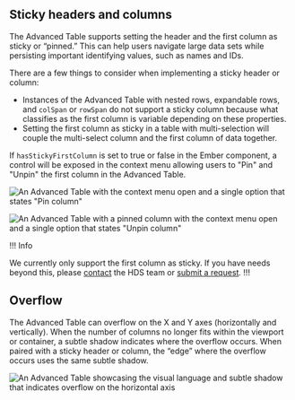 ## Sticky headers and columns

The Advanced Table supports setting the header and the first column as sticky or “pinned.” This can help users navigate large data sets while persisting important identifying values, such as names and IDs.

There are a few things to consider when implementing a sticky header or column:

- Instances of the Advanced Table with nested rows, expandable rows, and `colSpan` or `rowSpan` do not support a sticky column because what classifies as the first column is variable depending on these properties.
- Setting the first column as sticky in a table with multi-selection will couple the multi-select column and the first column of data together.

If `hasStickyFirstColumn` is set to true or false in the Ember component, a control will be exposed in the context menu allowing users to "Pin" and "Unpin" the first column in the Advanced Table.

![An Advanced Table with the context menu open and a single option that states "Pin column"](/assets/components/table/advanced-table/advanced-table-pin-column.png)

![An Advanced Table with a pinned column with the context menu open and a single option that states "Unpin column"](/assets/components/table/advanced-table/advanced-table-unpin-column.png)

!!! Info

We currently only support the first column as sticky. If you have needs beyond this, please [contact](/about/support) the HDS team or [submit a request](https://go.hashi.co/hds-support).
!!!

## Overflow

The Advanced Table can overflow on the X and Y axes (horizontally and vertically). When the number of columns no longer fits within the viewport or container, a subtle shadow indicates where the overflow occurs. When paired with a sticky header or column, the “edge” where the overflow occurs uses the same subtle shadow.

![An Advanced Table showcasing the visual language and subtle shadow that indicates overflow on the horizontal axis](/assets/components/table/advanced-table/advanced-table-horizontal-overflow.png)